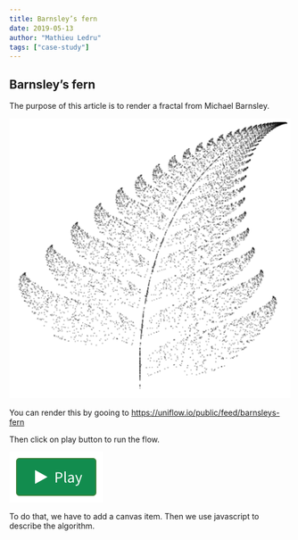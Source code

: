 ```yaml
---
title: Barnsley’s fern
date: 2019-05-13
author: "Mathieu Ledru"
tags: ["case-study"]
---
```


## Barnsley’s fern

The purpose of this article is to render a fractal from Michael Barnsley.

![result](images/result.png)

You can render this by gooing to https://uniflow.io/public/feed/barnsleys-fern

Then click on play button to run the flow.

![play](images/play.png)

To do that, we have to add a canvas item. Then we use javascript to describe the algorithm.
